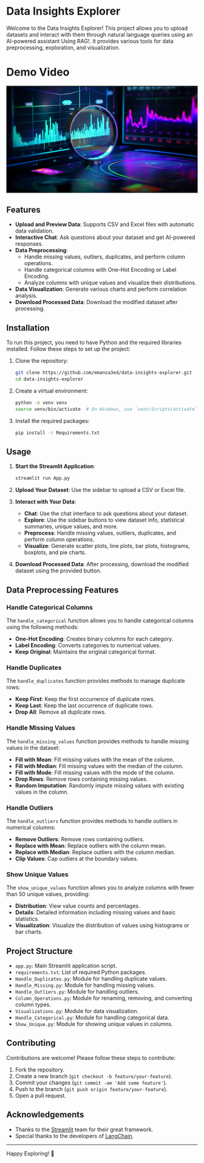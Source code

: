 # Data Insights Explorer

Welcome to the Data Insights Explorer! This project allows you to upload datasets and interact with them through natural language queries using an AI-powered assistant Using RAG!. It provides various tools for data preprocessing, exploration, and visualization.

# Demo Video

[![Demo Video](https://github.com/emansa3ed/data-insights-explorer/blob/main/Screenshot%202024-12-26%20200919.png)](https://github.com/emansa3ed/data-insights-explorer/blob/main/DataQuality.mp4)


## Features

- **Upload and Preview Data**: Supports CSV and Excel files with automatic data validation.
- **Interactive Chat**: Ask questions about your dataset and get AI-powered responses.
- **Data Preprocessing**:
  - Handle missing values, outliers, duplicates, and perform column operations.
  - Handle categorical columns with One-Hot Encoding or Label Encoding.
  - Analyze columns with unique values and visualize their distributions.
- **Data Visualization**: Generate various charts and perform correlation analysis.
- **Download Processed Data**: Download the modified dataset after processing.

## Installation

To run this project, you need to have Python and the required libraries installed. Follow these steps to set up the project:

1. Clone the repository:
    ```bash
    git clone https://github.com/emansa3ed/data-insights-explorer.git
    cd data-insights-explorer
    ```

2. Create a virtual environment:
    ```bash
    python -m venv venv
    source venv/bin/activate  # On Windows, use `venv\Scripts\activate`
    ```

3. Install the required packages:
    ```bash
    pip install -r Requirements.txt
    ```

## Usage

1. **Start the Streamlit Application**:
    ```bash
    streamlit run App.py
    ```

2. **Upload Your Dataset**: Use the sidebar to upload a CSV or Excel file.

3. **Interact with Your Data**:
    - **Chat**: Use the chat interface to ask questions about your dataset.
    - **Explore**: Use the sidebar buttons to view dataset info, statistical summaries, unique values, and more.
    - **Preprocess**: Handle missing values, outliers, duplicates, and perform column operations.
    - **Visualize**: Generate scatter plots, line plots, bar plots, histograms, boxplots, and pie charts.

4. **Download Processed Data**: After processing, download the modified dataset using the provided button.

## Data Preprocessing Features

### Handle Categorical Columns

The `handle_categorical` function allows you to handle categorical columns using the following methods:
- **One-Hot Encoding**: Creates binary columns for each category.
- **Label Encoding**: Converts categories to numerical values.
- **Keep Original**: Maintains the original categorical format.

### Handle Duplicates

The `handle_duplicates` function provides methods to manage duplicate rows:
- **Keep First**: Keep the first occurrence of duplicate rows.
- **Keep Last**: Keep the last occurrence of duplicate rows.
- **Drop All**: Remove all duplicate rows.

### Handle Missing Values

The `handle_missing_values` function provides methods to handle missing values in the dataset:
- **Fill with Mean**: Fill missing values with the mean of the column.
- **Fill with Median**: Fill missing values with the median of the column.
- **Fill with Mode**: Fill missing values with the mode of the column.
- **Drop Rows**: Remove rows containing missing values.
- **Random Imputation**: Randomly impute missing values with existing values in the column.

### Handle Outliers

The `handle_outliers` function provides methods to handle outliers in numerical columns:
- **Remove Outliers**: Remove rows containing outliers.
- **Replace with Mean**: Replace outliers with the column mean.
- **Replace with Median**: Replace outliers with the column median.
- **Clip Values**: Cap outliers at the boundary values.

### Show Unique Values

The `show_unique_values` function allows you to analyze columns with fewer than 50 unique values, providing:
- **Distribution**: View value counts and percentages.
- **Details**: Detailed information including missing values and basic statistics.
- **Visualization**: Visualize the distribution of values using histograms or bar charts.

## Project Structure

- `app.py`: Main Streamlit application script.
- `requirements.txt`: List of required Python packages.
- `Handle_Duplicates.py`: Module for handling duplicate values.
- `Handle_Missing.py`: Module for handling missing values.
- `Handle_Outliers.py`: Module for handling outliers.
- `Column_Operations.py`: Module for renaming, removing, and converting column types.
- `Visualizations.py`: Module for data visualization.
- `Handle_Categorical.py`: Module for handling categorical data.
- `Show_Unique.py`: Module for showing unique values in columns.

## Contributing

Contributions are welcome! Please follow these steps to contribute:

1. Fork the repository.
2. Create a new branch (`git checkout -b feature/your-feature`).
3. Commit your changes (`git commit -am 'Add some feature'`).
4. Push to the branch (`git push origin feature/your-feature`).
5. Open a pull request.

## Acknowledgements

- Thanks to the [Streamlit](https://www.streamlit.io/) team for their great framework.
- Special thanks to the developers of [LangChain](https://github.com/langchain-ai/langchain).

---

Happy Exploring! 🚀
